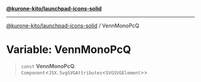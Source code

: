 [**@kurone-kito/launchpad-icons-solid**](../README.md)

***

[@kurone-kito/launchpad-icons-solid](../globals.md) / VennMonoPcQ

# Variable: VennMonoPcQ

> `const` **VennMonoPcQ**: `Component`\<`JSX.SvgSVGAttributes`\<`SVGSVGElement`\>\>
